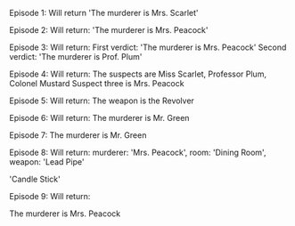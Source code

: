Episode 1:
Will return 'The murderer is Mrs. Scarlet'

Episode 2:
Will return: 'The murderer is Mrs. Peacock'

Episode 3:
Will return:
First verdict: 'The murderer is Mrs. Peacock'
Second verdict: 'The murderer is Prof. Plum'

Episode 4:
Will return:
The suspects are Miss Scarlet, Professor Plum, Colonel Mustard
Suspect three is Mrs. Peacock

Episode 5:
Will return:
The weapon is the Revolver

Episode 6:
Will return:
The murderer is Mr. Green

Episode 7:
The murderer is Mr. Green

Episode 8:
Will return:
murderer: 'Mrs. Peacock',
room: 'Dining Room',
weapon: 'Lead Pipe'

'Candle Stick'

Episode 9:
Will return:

The murderer is Mrs. Peacock
